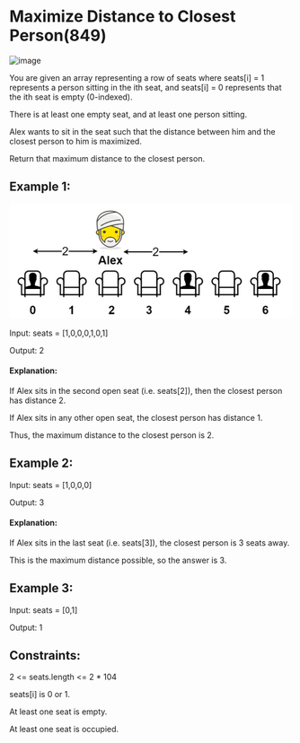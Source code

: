 # Maximize Distance to Closest Person(849)

![image](https://github.com/aishwarya-chandra/LeetCode_Q/assets/95757762/c0048782-7ec5-482a-b749-c91d9ab503cd)


You are given an array representing a row of seats where seats[i] = 1 represents a person sitting in the ith seat, and seats[i] = 0 represents that the ith seat is empty (0-indexed).

There is at least one empty seat, and at least one person sitting.

Alex wants to sit in the seat such that the distance between him and the closest person to him is maximized. 

Return that maximum distance to the closest person.

## Example 1:

![Alt text](image.png)

Input: seats = [1,0,0,0,1,0,1]

Output: 2

#### Explanation: 

If Alex sits in the second open seat (i.e. seats[2]), then the closest person has distance 2.

If Alex sits in any other open seat, the closest person has distance 1.

Thus, the maximum distance to the closest person is 2.

## Example 2:

Input: seats = [1,0,0,0]

Output: 3

#### Explanation: 

If Alex sits in the last seat (i.e. seats[3]), the closest person is 3 seats away.

This is the maximum distance possible, so the answer is 3.

## Example 3:

Input: seats = [0,1]

Output: 1
 

## Constraints:

2 <= seats.length <= 2 * 104

seats[i] is 0 or 1.

At least one seat is empty.

At least one seat is occupied.
